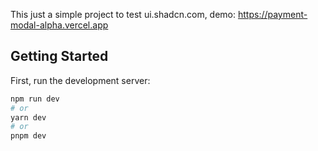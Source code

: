 This just a simple project to test ui.shadcn.com, demo: https://payment-modal-alpha.vercel.app

## Getting Started

First, run the development server:

```bash
npm run dev
# or
yarn dev
# or
pnpm dev
```
